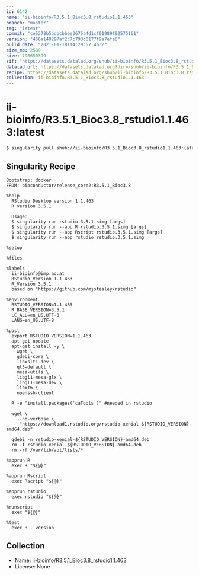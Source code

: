 ```yaml
---
id: 6142
name: "ii-bioinfo/R3.5.1_Bioc3.8_rstudio1.1.463"
branch: "master"
tag: "latest"
commit: "ce5378b5bdbcbbee3675a4d1cf91989f92575161"
version: "466a148297af2c7c793c0177f9a7efa6"
build_date: "2021-01-18T14:29:57.463Z"
size_mb: 2589
size: 798650399
sif: "https://datasets.datalad.org/shub/ii-bioinfo/R3.5.1_Bioc3.8_rstudio1.1.463/latest/2021-01-18-ce5378b5-466a1482/466a148297af2c7c793c0177f9a7efa6.simg"
datalad_url: https://datasets.datalad.org?dir=/shub/ii-bioinfo/R3.5.1_Bioc3.8_rstudio1.1.463/latest/2021-01-18-ce5378b5-466a1482/
recipe: https://datasets.datalad.org/shub/ii-bioinfo/R3.5.1_Bioc3.8_rstudio1.1.463/latest/2021-01-18-ce5378b5-466a1482/Singularity
collection: ii-bioinfo/R3.5.1_Bioc3.8_rstudio1.1.463
---
```


# ii-bioinfo/R3.5.1_Bioc3.8_rstudio1.1.463:latest

```bash
$ singularity pull shub://ii-bioinfo/R3.5.1_Bioc3.8_rstudio1.1.463:latest
```

## Singularity Recipe

```singularity
Bootstrap: docker
FROM: bioconductor/release_core2:R3.5.1_Bioc3.8

%help
  RStudio Desktop version 1.1.463
  R version 3.5.1

  Usage:
  $ singularity run rstudio.3.5.1.simg [args]
  $ singularity run --app R rstudio.3.5.1.simg [args]
  $ singularity run --app Rscript rstudio.3.5.1.simg [args]
  $ singularity run --app rstudio rstudio.3.5.1.simg

%setup

%files

%labels
  ii-bioinfo@imp.ac.at
  RStudio_Version 1.1.463
  R_Version 3.5.1
  based on "https://github.com/mjstealey/rstudio"

%environment
  RSTUDIO_VERSION=1.1.463
  R_BASE_VERSION=3.5.1
  LC_ALL=en_US.UTF-8
  LANG=en_US.UTF-8

%post
  export RSTUDIO_VERSION=1.1.463
  apt-get update
  apt-get install -y \
    wget \
    gdebi-core \
    libxslt1-dev \
    qt5-default \
    mesa-utils \
    libgl1-mesa-glx \
    libgl1-mesa-dev \
    libxt6 \
    openssh-client

  R -e "install.packages('caTools')" #needed in rstudio

  wget \
    --no-verbose \
     "https://download1.rstudio.org/rstudio-xenial-${RSTUDIO_VERSION}-amd64.deb"

  gdebi -n rstudio-xenial-${RSTUDIO_VERSION}-amd64.deb
  rm -f rstudio-xenial-${RSTUDIO_VERSION}-amd64.deb
  rm -rf /var/lib/apt/lists/*

%apprun R
  exec R "${@}"

%apprun Rscript
  exec Rscript "${@}"

%apprun rstudio
  exec rstudio "${@}"

%runscript
  exec "${@}"

%test
  exec R --version
```

## Collection

 - Name: [ii-bioinfo/R3.5.1_Bioc3.8_rstudio1.1.463](https://github.com/ii-bioinfo/R3.5.1_Bioc3.8_rstudio1.1.463)
 - License: None

